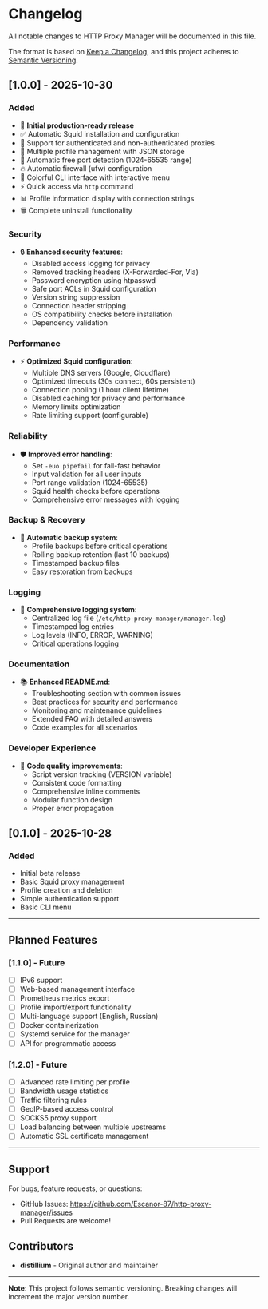 # Changelog

All notable changes to HTTP Proxy Manager will be documented in this file.

The format is based on [Keep a Changelog](https://keepachangelog.com/en/1.0.0/),
and this project adheres to [Semantic Versioning](https://semver.org/spec/v2.0.0.html).

## [1.0.0] - 2025-10-30

### Added
- 🎉 **Initial production-ready release**
- ✅ Automatic Squid installation and configuration
- 🔐 Support for authenticated and non-authenticated proxies
- 📝 Multiple profile management with JSON storage
- 🎯 Automatic free port detection (1024-65535 range)
- 🔥 Automatic firewall (ufw) configuration
- 🎨 Colorful CLI interface with interactive menu
- ⚡ Quick access via `http` command
- 📊 Profile information display with connection strings
- 🗑️ Complete uninstall functionality

### Security
- 🔒 **Enhanced security features**:
  - Disabled access logging for privacy
  - Removed tracking headers (X-Forwarded-For, Via)
  - Password encryption using htpasswd
  - Safe port ACLs in Squid configuration
  - Version string suppression
  - Connection header stripping
  - OS compatibility checks before installation
  - Dependency validation

### Performance
- ⚡ **Optimized Squid configuration**:
  - Multiple DNS servers (Google, Cloudflare)
  - Optimized timeouts (30s connect, 60s persistent)
  - Connection pooling (1 hour client lifetime)
  - Disabled caching for privacy and performance
  - Memory limits optimization
  - Rate limiting support (configurable)

### Reliability
- 🛡️ **Improved error handling**:
  - Set `-euo pipefail` for fail-fast behavior
  - Input validation for all user inputs
  - Port range validation (1024-65535)
  - Squid health checks before operations
  - Comprehensive error messages with logging

### Backup & Recovery
- 💾 **Automatic backup system**:
  - Profile backups before critical operations
  - Rolling backup retention (last 10 backups)
  - Timestamped backup files
  - Easy restoration from backups

### Logging
- 📝 **Comprehensive logging system**:
  - Centralized log file (`/etc/http-proxy-manager/manager.log`)
  - Timestamped log entries
  - Log levels (INFO, ERROR, WARNING)
  - Critical operations logging

### Documentation
- 📚 **Enhanced README.md**:
  - Troubleshooting section with common issues
  - Best practices for security and performance
  - Monitoring and maintenance guidelines
  - Extended FAQ with detailed answers
  - Code examples for all scenarios

### Developer Experience
- 🔧 **Code quality improvements**:
  - Script version tracking (VERSION variable)
  - Consistent code formatting
  - Comprehensive inline comments
  - Modular function design
  - Proper error propagation

## [0.1.0] - 2025-10-28

### Added
- Initial beta release
- Basic Squid proxy management
- Profile creation and deletion
- Simple authentication support
- Basic CLI menu

---

## Planned Features

### [1.1.0] - Future
- [ ] IPv6 support
- [ ] Web-based management interface
- [ ] Prometheus metrics export
- [ ] Profile import/export functionality
- [ ] Multi-language support (English, Russian)
- [ ] Docker containerization
- [ ] Systemd service for the manager
- [ ] API for programmatic access

### [1.2.0] - Future
- [ ] Advanced rate limiting per profile
- [ ] Bandwidth usage statistics
- [ ] Traffic filtering rules
- [ ] GeoIP-based access control
- [ ] SOCKS5 proxy support
- [ ] Load balancing between multiple upstreams
- [ ] Automatic SSL certificate management

---

## Support

For bugs, feature requests, or questions:
- GitHub Issues: https://github.com/Escanor-87/http-proxy-manager/issues
- Pull Requests are welcome!

## Contributors

- **distillium** - Original author and maintainer

---

**Note**: This project follows semantic versioning. Breaking changes will increment the major version number.
